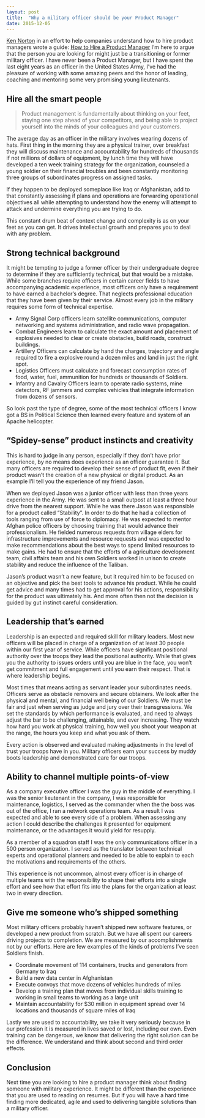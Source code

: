 ```yaml
---
layout:	post
title:	"Why a military officer should be your Product Manager"
date: 2015-12-05
---
```


[Ken Norton](https://medium.com/u/990da511b420) in an effort to help companies understand how to hire product managers wrote a guide: [How to Hire a Product Manager](https://www.kennorton.com/essays/productmanager.html) I’m here to argue that the person you are looking for might just be a transitioning or former military officer. I have never been a Product Manager, but I have spent the last eight years as an officer in the United States Army, I’ve had the pleasure of working with some amazing peers and the honor of leading, coaching and mentoring some very promising young lieutenants.

## Hire all the smart people

> Product management is fundamentally about thinking on your feet, staying one step ahead of your competitors, and being able to project yourself into the minds of your colleagues and your customers.

The average day as an officer in the military involves wearing dozens of hats. First thing in the morning they are a physical trainer, over breakfast they will discuss maintenance and accountability for hundreds of thousands if not millions of dollars of equipment, by lunch time they will have developed a ten week training strategy for the organization, counseled a young soldier on their financial troubles and been constantly monitoring three groups of subordinates progress on assigned tasks.

If they happen to be deployed someplace like Iraq or Afghanistan, add to that constantly assessing if plans and operations are forwarding operational objectives all while attempting to understand how the enemy will attempt to attack and undermine everything you are trying to do.

This constant drum beat of context change and complexity is as on your feet as you can get. It drives intellectual growth and prepares you to deal with any problem.

## Strong technical background

It might be tempting to judge a former officer by their undergraduate degree to determine if they are sufficiently technical, but that would be a mistake. While some branches require officers in certain career fields to have accompanying academic experience, most officers only have a requirement to have earned a bachelor’s degree. That neglects professional education that they have been given by their service. Almost every job in the military requires some form of technical expertise.

* Army Signal Corp officers learn satellite communications, computer networking and systems administration, and radio wave propagation.
* Combat Engineers learn to calculate the exact amount and placement of explosives needed to clear or create obstacles, build roads, construct buildings.
* Artillery Officers can calculate by hand the charges, trajectory and angle required to fire a explosive round a dozen miles and land in just the right spot.
* Logistics Officers must calculate and forecast consumption rates of food, water, fuel, ammunition for hundreds or thousands of Soldiers.
* Infantry and Cavalry Officers learn to operate radio systems, mine detectors, RF jammers and complex vehicles that integrate information from dozens of sensors.

So look past the type of degree, some of the most technical officers I know got a BS in Political Science then learned every feature and system of an Apache helicopter.</p>

## “Spidey-sense” product instincts and creativity

This is hard to judge in any person, especially if they don’t have prior experience, by no means does experience as an officer guarantee it. But many officers are required to develop their sense of product fit, even if their product wasn’t the creation of a new physical or digital product. As an example I’ll tell you the experience of my friend Jason.

When we deployed Jason was a junior officer with less than three years experience in the Army. He was sent to a small outpost at least a three hour drive from the nearest support. While he was there Jason was responsible for a product called “Stability”. In order to do that he had a collection of tools ranging from use of force to diplomacy. He was expected to mentor Afghan police officers by choosing training that would advance their professionalism. He fielded numerous requests from village elders for infrastructure improvements and resource requests and was expected to make recommendations about the best ways to spend limited resources to make gains. He had to ensure that the efforts of a agriculture development team, civil affairs team and his own Soldiers worked in unison to create stability and reduce the influence of the Taliban.

Jason’s product wasn’t a new feature, but it required him to be focused on an objective and pick the best tools to advance his product. While he could get advice and many times had to get approval for his actions, responsibility for the product was ultimately his. And more often then not the decision is guided by gut instinct careful consideration.

## Leadership that’s earned

Leadership is an expected and required skill for military leaders. Most new officers will be placed in charge of a organization of at least 30 people within our first year of service. While officers have significant positional authority over the troops they lead the positional authority. While that gives you the authority to issues orders until you are blue in the face, you won’t get commitment and full engagement until you earn their respect. That is where leadership begins.

Most times that means acting as servant leader your subordinates needs. Officers serve as obstacle removers and secure obtainers. We look after the physical and mental, and financial well being of our Soldiers. We must be fair and just when serving as judge and jury over their transgressions. We set the standards by which performance is evaluated, and need to always adjust the bar to be challenging, attainable, and ever increasing. They watch how hard you work at physical training, how well you shoot your weapon at the range, the hours you keep and what you ask of them.

Every action is observed and evaluated making adjustments in the level of trust your troops have in you. Military officers earn your success by muddy boots leadership and demonstrated care for our troops.

## Ability to channel multiple points-of-view

As a company executive officer I was the guy in the middle of everything. I was the senior lieutenant in the company, I was responsible for maintenance, logistics, I served as the commander when the the boss was out of the office, I ran a network operations team. As a result I was expected and able to see every side of a problem. When assessing any action I could describe the challenges it presented for equipment maintenance, or the advantages it would yield for resupply.

As a member of a squadron staff I was the only communications officer in a 500 person organization. I served as the translator between technical experts and operational planners and needed to be able to explain to each the motivations and requirements of the others.

This experience is not uncommon, almost every officer is in charge of multiple teams with the responsibility to shape their efforts into a single effort and see how that effort fits into the plans for the organization at least two in every direction.

## Give me someone who’s shipped something

Most military officers probably haven’t shipped new software features, or developed a new product from scratch. But we have all spent our careers driving projects to completion. We are measured by our accomplishments not by our efforts. Here are few examples of the kinds of problems I’ve seen Soldiers finish.

* Coordinate movement of 114 containers, trucks and generators from Germany to Iraq
* Build a new data center in Afghanistan
* Execute convoys that move dozens of vehicles hundreds of miles
* Develop a training plan that moves from individual skills training to working in small teams to working as a large unit
* Maintain accountability for $30 million in equipment spread over 14 locations and thousands of square miles of Iraq

Lastly we are used to accountability, we take it very seriously because in our profession it is measured in lives saved or lost, including our own. Even training can be dangerous, we know that delivering the right solution can be the difference. We understand and think about second and third order effects.

## Conclusion

Next time you are looking to hire a product manager think about finding someone with military experience. It might be different than the experience that you are used to reading on resumes. But if you will have a hard time finding more dedicated, agile and used to delivering tangible solutions than a military officer.
